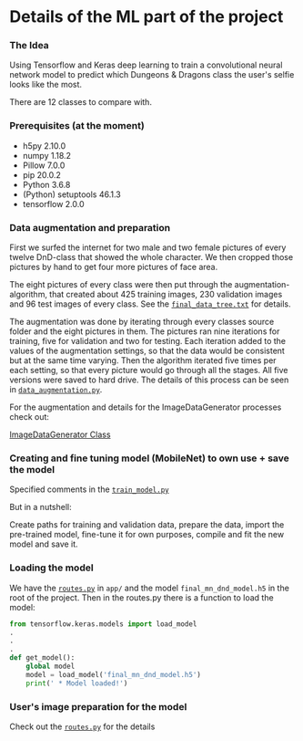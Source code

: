 # Details of the ML part of the project

### The Idea

Using Tensorflow and Keras deep learning to train a convolutional neural network model to predict
which Dungeons & Dragons class the user's selfie looks like the most.

There are 12 classes to compare with.

### Prerequisites (at the moment)

- h5py 2.10.0
- numpy 1.18.2
- Pillow 7.0.0
- pip 20.0.2
- Python 3.6.8
- (Python) setuptools 46.1.3
- tensorflow 2.0.0

### Data augmentation and preparation

First we surfed the internet for two male and two female pictures of every twelve DnD-class that showed the whole character. We then cropped those pictures by hand to get four more pictures of face area.

The eight pictures of every class were then put through the augmentation-algorithm, that created about 425 training images, 230 validation images and 96 test images of every class. See the [`final_data_tree.txt`](https://github.com/harrinupponen/wizardify/blob/tensorflow/final-model/final_data_tree.txt) for details.

The augmentation was done by iterating through every classes source folder and the eight pictures in them. The pictures ran nine iterations for training, five for validation and two for testing. Each iteration added to the values of the augmentation settings, so that the data would be consistent but at the same time varying. Then the algorithm iterated five times per each setting, so that every picture would go through all the stages. All five versions were saved to hard drive. The details of this process can be seen in [`data_augmentation.py`](https://github.com/harrinupponen/wizardify/blob/tensorflow/final-model/data_augmentation.py).

For the augmentation and details for the ImageDataGenerator processes check out:

[ImageDataGenerator Class](https://keras.io/api/preprocessing/image/)

### Creating and fine tuning model (MobileNet) to own use + save the model

Specified comments in the [`train_model.py`](https://github.com/harrinupponen/wizardify/blob/tensorflow/final-model/train_model.py)

But in a nutshell:

Create paths for training and validation data, prepare the data, import the pre-trained model, fine-tune it for own purposes, compile and fit the
new model and save it.

### Loading the model

We have the [`routes.py`](https://github.com/harrinupponen/wizardify/blob/latest/app/routes.py) in `app/` and the model
`final_mn_dnd_model.h5` in the root of the project.
Then in the routes.py there is a function to load the model:

```python
from tensorflow.keras.models import load_model
.
.
.
def get_model():
    global model
    model = load_model('final_mn_dnd_model.h5')
    print(' * Model loaded!')
```

### User's image preparation for the model

Check out the [`routes.py`](https://github.com/harrinupponen/wizardify/blob/latest/app/routes.py) for the details
